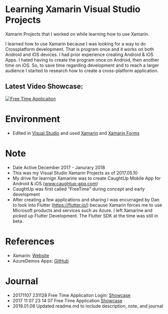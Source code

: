 # Learning Xamarin Visual Studio Projects
Xamarin Projects that I worked on while learning how to use Xamarin. 

I learned how to use Xamarin because I was looking for a way to do Crossplatform development. That is program once and it works on both Android and iOS devices. I had prior experience creating Android & iOS Apps. I hated having to create the program once on Android, then another time on iOS. So, to save time regarding development and to reach a larger audience I started to research how to create a cross-platform application. 


## Latest Video Showcase: 
[![Free Time Applicaiton](https://img.youtube.com/vi/ZSeF89N79NU/0.jpg)](https://www.youtube.com/watch?time_continue=1&v=ZSeF89N79NU)

# Environment
- Edited in [Visual Studio](https://visualstudio.microsoft.com/) and used [Xamarin](https://visualstudio.microsoft.com/xamarin/) and [Xamarin Forms](https://docs.microsoft.com/en-us/xamarin/xamarin-forms/)

# Note
- Date Active December 2017 - Janurary 2018
- This was my Visual Studio Xamarin Projects as of 2017.05.10
- My drive for learnign Xamarine was to create CaughtUp Mobile App for Android & iOS (www.caughtup-app.com)
- CaughtUp was first called "FreeTime" during concept and early development
- After creating a few applications and sharing I was encurraged by Dan to look into Flutter (https://flutter.io/) because Xamarin forces me to use Microsoft products and services such as Azure. I left Xamarine and picked up Flutter Development. The Flutter SDK at the time was still in beta. 

# References
- Xamarin: [Website](https://visualstudio.microsoft.com/xamarin/)
- AzureDemos Apps: [GitHub](https://github.com/Microsoft/XamarinAzure_ShoppingDemoApp)

# Journal
- 20171107 231128 Free Time Applicaiton Login: [Showcase](https://www.youtube.com/watch?v=5HukMZlji3Q&feature=youtu.be)
- 2017 11 07 23 14 07 Free Time Application [Showcase](https://www.youtube.com/watch?v=ZSeF89N79NU&feature=youtu.be)
- 2019.01.08 Updated readme.md to include description, note, and journal 
